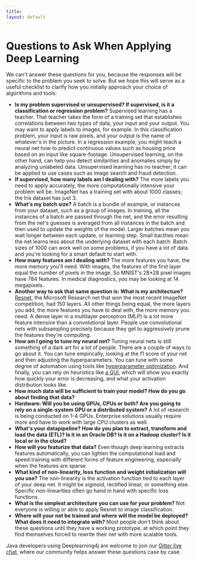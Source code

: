 ```yaml
---
title: 
layout: default
---
```


# Questions to Ask When Applying Deep Learning

We can't answer these questions for you, because the responses will be specific to the problem you seek to solve. But we hope this will serve as a useful checklist to clarify how you initially approach your choice of algorithms and tools: 

* **Is my problem supervised or unsupervised? If supervised, is it a classification or regression problem?** Supervised learning has a teacher. That teacher takes the form of a training set that establishes correlations between two types of data, your input and your output. You may want to apply labels to images, for example. In this classification problem, your input is raw pixels, and your output is the name of whatever's in the picture. In a regression example, you might teach a neural net how to predict continuous values such as housing price based on an input like square-footage. Unsupervised learning, on the other hand, can help you detect similarities and anomalies simply by analyzing unlabeled data. Unsupervised learning has no teacher; it can be applied to use cases such as image search and fraud detection.
* **If supervised, how many labels am I dealing with?** The more labels you need to apply accurately, the more computationally intensive your problem will be. ImageNet has a training set with about 1000 classes; the Iris dataset has just 3. 
* **What's my batch size?** A batch is a bundle of example, or instances from your dataset, such as a group of images. In training, all the instances of a batch are passed through the net, and the error resulting from the net's guesses is averaged from all instances in the batch and then used to update the weights of the model. Larger batches mean you wait longer between each update, or learning step. Small bacthes mean the net learns less about the underlying dataset with each batch. Batch sizes of 1000 can work well on some problems, if you have a lot of data and you're looking for a smart default to start with. 
* **How many features am I dealing with?** The more features you have, the more memory you'll need. With images, the features of the first layer equal the number of pixels in the image. So MNIST's 28*28 pixel images have 784 features. In medical diagnostics, you may be looking at 14 megapixels. 
* **Another way to ask that same question is: What is my architecture?** [Resnet](http://arxiv.org/abs/1512.03385), the Microsoft Research net that won the most recent ImageNet competition, had 150 layers. All other things being equal, the more layers you add, the more features you have to deal with, the more memory you need. A dense layer in a multilayer perceptron (MLP) is a lot more feature intensive than a convolutional layer. People use convolutional nets with subsampling precisely because they get to aggressively prune the features they're computing. 
* **How am I going to tune my neural net?** Tuning neural nets is still something of a dark art for a lot of people. There are a couple of ways to go about it. You can tune empirically, looking at the f1 score of your net and then adjusting the hyperparameters. You can tune with some degree of automation using tools like [hyperparameter optimization](https://github.com/deeplearning4j/Arbiter). And finally, you can rely on heuristics like [a GUI](../visualization.html), which will show you exactly how quickly your error is decreasing, and what your activation distribution looks like. 
* **How much data will be sufficient to train your model? How do you go about finding that data?** 
* **Hardware: Will you be using GPUs, CPUs or both? Are you going to rely on a single-system GPU or a distributed system?** A lot of research is being conducted on 1-4 GPUs. Enterprise solutions usually require more and have to work with large CPU clusters as well. 
* **What's your datapipeline? How do you plan to extract, transform and load the data (ETL)? Is it in an Oracle DB? Is it on a Hadoop cluster? Is it local or in the cloud?** 
* **How will you featurize that data?** Even though deep learning extracts features automatically, you can lighten the computational load and speed training with different forms of feature engineering, especially when the features are sparse. 
* **What kind of non-linearity, loss function and weight initialization will you use?** The non-linearity is the activation function tied to each layer of your deep net. It might be sigmoid, rectified linear, or something else. Specific non-linearities often go hand in hand with specific loss functions. 
* **What is the simplest architecture you can use for your problem?** Not everyone is willing or able to apply Resnet to image classification. 
* **Where will your net be trained and where will the model be deployed? What does it need to integrate with?** Most people don't think about these questions until they have a working prototype, at which point they find themselves forced to rewrite their net with more scalable tools. 

Java developers using Deeplearning4j are welcome to join our [Gitter live chat](https://gitter.im/deeplearning4j/deeplearning4j), where our community helps answer these questions case by case. 

